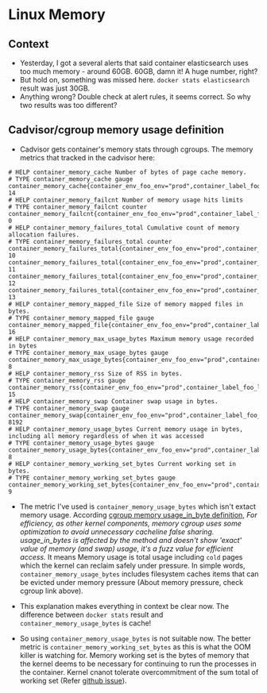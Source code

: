 # Linux Memory

## Context

- Yesterday, I got a several alerts that said container elasticsearch uses too much memory - around 60GB. 60GB, damn it! A huge number, right?
- But hold on, something was missed here. `docker stats elasticsearch` result was just 30GB.
- Anything wrong? Double check at alert rules, it seems correct. So why two results was too different?

## Cadvisor/cgroup memory usage definition

- Cadvisor gets container's memory stats through cgroups. The memory metrics that tracked in the cadvisor here:

```
# HELP container_memory_cache Number of bytes of page cache memory.
# TYPE container_memory_cache gauge
container_memory_cache{container_env_foo_env="prod",container_label_foo_label="bar",id="testcontainer",image="test",name="testcontaineralias",zone_name="hello"} 14
# HELP container_memory_failcnt Number of memory usage hits limits
# TYPE container_memory_failcnt counter
container_memory_failcnt{container_env_foo_env="prod",container_label_foo_label="bar",id="testcontainer",image="test",name="testcontaineralias",zone_name="hello"} 0
# HELP container_memory_failures_total Cumulative count of memory allocation failures.
# TYPE container_memory_failures_total counter
container_memory_failures_total{container_env_foo_env="prod",container_label_foo_label="bar",id="testcontainer",image="test",name="testcontaineralias",scope="container",type="pgfault",zone_name="hello"} 10
container_memory_failures_total{container_env_foo_env="prod",container_label_foo_label="bar",id="testcontainer",image="test",name="testcontaineralias",scope="container",type="pgmajfault",zone_name="hello"} 11
container_memory_failures_total{container_env_foo_env="prod",container_label_foo_label="bar",id="testcontainer",image="test",name="testcontaineralias",scope="hierarchy",type="pgfault",zone_name="hello"} 12
container_memory_failures_total{container_env_foo_env="prod",container_label_foo_label="bar",id="testcontainer",image="test",name="testcontaineralias",scope="hierarchy",type="pgmajfault",zone_name="hello"} 13
# HELP container_memory_mapped_file Size of memory mapped files in bytes.
# TYPE container_memory_mapped_file gauge
container_memory_mapped_file{container_env_foo_env="prod",container_label_foo_label="bar",id="testcontainer",image="test",name="testcontaineralias",zone_name="hello"} 16
# HELP container_memory_max_usage_bytes Maximum memory usage recorded in bytes
# TYPE container_memory_max_usage_bytes gauge
container_memory_max_usage_bytes{container_env_foo_env="prod",container_label_foo_label="bar",id="testcontainer",image="test",name="testcontaineralias",zone_name="hello"} 8
# HELP container_memory_rss Size of RSS in bytes.
# TYPE container_memory_rss gauge
container_memory_rss{container_env_foo_env="prod",container_label_foo_label="bar",id="testcontainer",image="test",name="testcontaineralias",zone_name="hello"} 15
# HELP container_memory_swap Container swap usage in bytes.
# TYPE container_memory_swap gauge
container_memory_swap{container_env_foo_env="prod",container_label_foo_label="bar",id="testcontainer",image="test",name="testcontaineralias",zone_name="hello"} 8192
# HELP container_memory_usage_bytes Current memory usage in bytes, including all memory regardless of when it was accessed
# TYPE container_memory_usage_bytes gauge
container_memory_usage_bytes{container_env_foo_env="prod",container_label_foo_label="bar",id="testcontainer",image="test",name="testcontaineralias",zone_name="hello"} 8
# HELP container_memory_working_set_bytes Current working set in bytes.
# TYPE container_memory_working_set_bytes gauge
container_memory_working_set_bytes{container_env_foo_env="prod",container_label_foo_label="bar",id="testcontainer",image="test",name="testcontaineralias",zone_name="hello"} 9
```

- The metric I've used is `container_memory_usage_bytes` which isn't extact memory usage. According [cgroup memory usage_in_byte definition](https://www.kernel.org/doc/Documentation/cgroup-v1/memory.txt), _For efficiency, as other kernel components, memory cgroup uses some optimization to avoid unnecessary cacheline false sharing. usage_in_bytes is affected by the method and doesn't show 'exact' value of memory (and swap) usage, it's a fuzz value for efficient access._ It means Memory usage is total usage including `cold` pages which the kernel can reclaim safely under pressure. In simple words, `container_memory_usage_bytes` includes filesystem caches items that can be evicted under memory pressure (About memory pressure, check cgroup link above).

- This explanation makes everything in context be clear now. The difference between `docker stats` result and `container_memory_usage_bytes` is cache!

- So using `container_memory_usage_bytes` is not suitable now. The better metric is `container_memory_working_set_bytes` as this is what the OOM killer is watching for. Memory working set is the bytes of memory that the kernel deems to be necessary for continuing to run the processes in the container. Kernel cnanot tolerate overcommitment of the sum total of working set (Refer [github issue](https://github.com/google/cadvisor/issues/913)).

